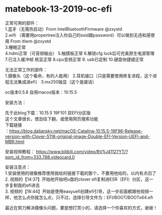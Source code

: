 # matebook-13-2019-oc-efi

正常可用的部件：   
1.蓝牙（无需热启动）From IntelBluetoothFirmware @zxystd  
2.wifi （需要用propertree注入你自己的ssid跟password）可以做到无违和感使用 From itlwm @zxystd  
3.睡眠正常  
4.hdmi正常（可音频输出） 
5.触摸板正常 
6.解锁cfg lock后可完美原生电源管理  
7.已注入缓冲帧 核显正常 
8.cpu变频正常 
9. usb已定制 
10.键盘快捷键正常  

无法正常工作的部件：  
  1.摄像头（这个看命，有的人能用）
  2.耳机接口（只是需要使用修复进程，这个进程无法集成进efi）
  3.mx250独显（这个是废话）  

oc版本0.5.8 
自用macos版本：10.15.5 
  
安装方法： 

先于此blog下载：10.15.5 19F101 双EFI分区版  
这个文章很长，使劲往下翻，或使用网页搜索功能  
下载链接  
：https://blog.daliansky.net/macOS-Catalina-10.15.5-19F96-Release-version-with-Clover-5118-original-image-Double-EFI-Version-UEFI-and-MBR.html
  
安装视频教程： 
https://www.bilibili.com/video/BV1jJ41127YT/?spm_id_from=333.788.videocard.0
  
安装注意点：  
1.安装使用的镜像推荐使用我给的链接下载的那个，不要用他给的，以内有点旧了 
2. 视频的【14:37】开始他开始吧u盘的clover efi复制进ESR（EFI）分区，这一步复制我的efi进去  
3. 视频的【16:44】开始是使用easyuefi创建efi引导，这一步前面都跟他视频一样，他怎么点你就怎么点，只不过，选择引导文件为：EFI/BOOT/BOOTx64.efi 

  
最近在努力解决摄像头问题，要是想打赏小的，请选择一个你喜欢的方式，谢谢！
